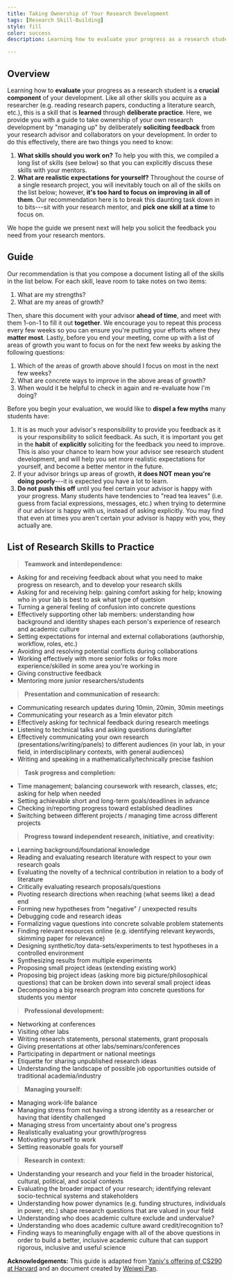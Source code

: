 ```yaml
---
title: Taking Ownership of Your Research Development
tags: [Research Skill-Building]
style: fill
color: success
description: Learning how to evaluate your progress as a research student is a crucial component of your development. Like all other research skills, this skill is learned through deliberate practice. Here, we provide you with a guide to take ownership of your own research development by "managing up".

---
```



## Overview

Learning how to **evaluate** your progress as a research student is a **crucial component** of your development. Like all other skills you acquire as a researcher (e.g. reading research papers, conducting a literature search, etc.), this is a skill that is **learned** through **deliberate practice**. Here, we provide you with a guide to take ownership of your own research development by "managing up" by deliberately **soliciting feedback** from your research advisor and collaborators on your development.
In order to do this effectively, there are two things you need to know:
1. **What skills should you work on?** To help you with this, we compiled a long list of skills (see below) so that you can explicitly discuss these skills with your mentors.
2. **What are realistic expectations for yourself?** Throughout the course of a single research project, you will inevitably touch on all of the skills on the list below; however, **it's too hard to focus on improving in all of them**. Our recommendation here is to break this daunting task down in to bits---sit with your research mentor, and **pick one skill at a time** to focus on.

We hope the guide we present next will help you solicit the feedback you need from your research mentors.


## Guide

Our recommendation is that you compose a document listing all of the skills in the list below.
For each skill, leave room to take notes on two items:
1. What are my strengths?
2. What are my areas of growth?

Then, share this document with your advisor **ahead of time**, and meet with them 1-on-1 to fill it out **together**.
We encourage you to repeat this process every few weeks so you can ensure you're putting your efforts where they **matter most**.
Lastly, before you end your meeting, come up with a list of areas of growth you want to focus on for the next few weeks by asking the following questions:
1. Which of the areas of growth above should I focus on most in the next few weeks?
2. What are concrete ways to improve in the above areas of growth?
3. When would it be helpful to check in again and re-evaluate how I'm doing?

Before you begin your evaluation, we would like to **dispel a few myths** many students have:
1. It is as much your advisor's responsibility to provide you feedback as it is your responsibility to solicit feedback. As such, it is important you get in the **habit** of **explicitly** soliciting for the feedback you need to improve. This is also your chance to learn how your advisor see research student development, and will help you set more realistic expectations for yourself, and become a better mentor in the future.
2. If your advisor brings up areas of growth, **it does NOT mean you're doing poorly**---it is expected you have a lot to learn.
3. **Do not push this off** until you feel certain your advisor is happy with your progress. Many students have tendencies to "read tea leaves" (i.e. guess from facial expressions, messages, etc.) when trying to determine if our advisor is happy with us, instead of asking explicitly. You may find that even at times you aren't certain your advisor is happy with you, they actually are. 





## List of Research Skills to Practice

> **Teamwork and interdependence:**
* Asking for and receiving feedback about what you need to make progress on research, and to develop your research skills
* Asking for and receiving help: gaining comfort asking for help; knowing who in your lab is best to ask what type of quetsion
* Turning a general feeling of confusion into concrete questions
* Effectively supporting other lab members: understanding how background and identity shapes each person's experience of research and academic culture
* Setting expectations for internal and external collaborations (authorship, workflow, roles, etc.)
* Avoiding and resolving potential conflicts during collaborations
* Working effectively with more senior folks or folks more experience/skilled in some area you're working in
* Giving constructive feedback
* Mentoring more junior researchers/students

> **Presentation and communication of research:**
* Communicating research updates during 10min, 20min, 30min meetings
* Communicating your research as a 1min elevator pitch
* Effectively asking for technical feedback during research meetings
* Listening to technical talks and asking questions during/after
* Effectively communicating your own research (presentations/writing/panels) to different audiences (in your lab, in your field, in interdisciplinary contexts, with general audiences)
* Writing and speaking in a mathematically/technically precise fashion

> **Task progress and completion:**
* Time management; balancing coursework with research, classes, etc; asking for help when needed
* Setting achievable short and long-term goals/deadlines in advance 
* Checking in/reporting progress toward established deadlines
* Switching between different projects / managing time across different projects

> **Progress toward independent research, initiative, and creativity:**
* Learning background/foundational knowledge
* Reading and evaluating research literature with respect to your own research goals
* Evaluating the novelty of a technical contribution in relation to a body of literature
* Critically evaluating research proposals/questions 
* Pivoting research directions when reaching (what seems like) a dead end
* Forming new hypotheses from "negative" / unexpected results
* Debugging code and research ideas
* Formalizing vague questions into concrete solvable problem statements
* Finding relevant resources online (e.g. identifying relevant keywords, skimming paper for relevance)
* Designing synthetic/toy data-sets/experiments to test hypotheses in a controlled environment
* Synthesizing results from multiple experiments 
* Proposing small project ideas (extending existing work)
* Proposing big project ideas (asking more big picture/philosophical questions) that can be broken down into several small project ideas
* Decomposing a big research program into concrete questions for students you mentor

> **Professional development:**
* Networking at conferences
* Visiting other labs
* Writing research statements, personal statements, grant proposals
* Giving presentations at other labs/seminars/conferences
* Participating in department or national meetings
* Etiquette for sharing unpublished research ideas
* Understanding the landscape of possible job opportunities outside of traditional academia/industry

> **Managing yourself:**
* Managing work-life balance
* Managing stress from not having a strong identity as a researcher or having that identity challenged
* Managing stress from uncertainty about one's progress
* Realistically evaluating your growth/progress
* Motivating yourself to work
* Setting reasonable goals for yourself

> **Research in context:**
* Understanding your research and your field in the broader historical, cultural, political, and social contexts
* Evaluating the broader impact of your research; identifying relevant socio-technical systems and stakeholders
* Understanding how power dynamics (e.g. funding structures, individuals in power, etc.) shape research questions that are valued in your field
* Understanding who does academic culture exclude and undervalue?
* Understanding who does academic culture award credit/recognition to?
* Finding ways to meaningfully engage with all of the above questions in order to build a better, inclusive academic culture that can support rigorous, inclusive and useful science


**Acknowledgements:** This guide is adapted from [Yaniv's offering of CS290 at Harvard](https://yanivyacoby.github.io/harvard-cs290-teaching-materials/posts/once-per-semester-spring/) and an document created by [Weiwei Pan](https://onefishy.github.io/). 


<br/>

